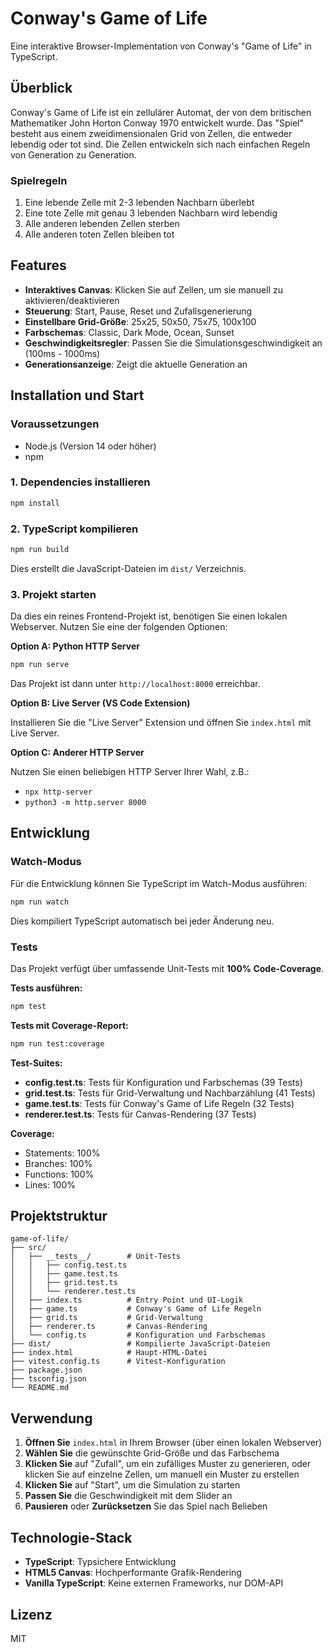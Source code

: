 # Conway's Game of Life

Eine interaktive Browser-Implementation von Conway's "Game of Life" in TypeScript.

## Überblick

Conway's Game of Life ist ein zellulärer Automat, der von dem britischen Mathematiker John Horton Conway 1970 entwickelt wurde. Das "Spiel" besteht aus einem zweidimensionalen Grid von Zellen, die entweder lebendig oder tot sind. Die Zellen entwickeln sich nach einfachen Regeln von Generation zu Generation.

### Spielregeln

1. Eine lebende Zelle mit 2-3 lebenden Nachbarn überlebt
2. Eine tote Zelle mit genau 3 lebenden Nachbarn wird lebendig
3. Alle anderen lebenden Zellen sterben
4. Alle anderen toten Zellen bleiben tot

## Features

- **Interaktives Canvas**: Klicken Sie auf Zellen, um sie manuell zu aktivieren/deaktivieren
- **Steuerung**: Start, Pause, Reset und Zufallsgenerierung
- **Einstellbare Grid-Größe**: 25x25, 50x50, 75x75, 100x100
- **Farbschemas**: Classic, Dark Mode, Ocean, Sunset
- **Geschwindigkeitsregler**: Passen Sie die Simulationsgeschwindigkeit an (100ms - 1000ms)
- **Generationsanzeige**: Zeigt die aktuelle Generation an

## Installation und Start

### Voraussetzungen

- Node.js (Version 14 oder höher)
- npm

### 1. Dependencies installieren

```bash
npm install
```

### 2. TypeScript kompilieren

```bash
npm run build
```

Dies erstellt die JavaScript-Dateien im `dist/` Verzeichnis.

### 3. Projekt starten

Da dies ein reines Frontend-Projekt ist, benötigen Sie einen lokalen Webserver. Nutzen Sie eine der folgenden Optionen:

**Option A: Python HTTP Server**
```bash
npm run serve
```

Das Projekt ist dann unter `http://localhost:8000` erreichbar.

**Option B: Live Server (VS Code Extension)**

Installieren Sie die "Live Server" Extension und öffnen Sie `index.html` mit Live Server.

**Option C: Anderer HTTP Server**

Nutzen Sie einen beliebigen HTTP Server Ihrer Wahl, z.B.:
- `npx http-server`
- `python3 -m http.server 8000`

## Entwicklung

### Watch-Modus

Für die Entwicklung können Sie TypeScript im Watch-Modus ausführen:

```bash
npm run watch
```

Dies kompiliert TypeScript automatisch bei jeder Änderung neu.

### Tests

Das Projekt verfügt über umfassende Unit-Tests mit **100% Code-Coverage**.

**Tests ausführen:**
```bash
npm test
```

**Tests mit Coverage-Report:**
```bash
npm run test:coverage
```

**Test-Suites:**
- **config.test.ts**: Tests für Konfiguration und Farbschemas (39 Tests)
- **grid.test.ts**: Tests für Grid-Verwaltung und Nachbarzählung (41 Tests)
- **game.test.ts**: Tests für Conway's Game of Life Regeln (32 Tests)
- **renderer.test.ts**: Tests für Canvas-Rendering (37 Tests)

**Coverage:**
- Statements: 100%
- Branches: 100%
- Functions: 100%
- Lines: 100%

## Projektstruktur

```
game-of-life/
├── src/
│   ├── __tests__/        # Unit-Tests
│   │   ├── config.test.ts
│   │   ├── game.test.ts
│   │   ├── grid.test.ts
│   │   └── renderer.test.ts
│   ├── index.ts          # Entry Point und UI-Logik
│   ├── game.ts           # Conway's Game of Life Regeln
│   ├── grid.ts           # Grid-Verwaltung
│   ├── renderer.ts       # Canvas-Rendering
│   └── config.ts         # Konfiguration und Farbschemas
├── dist/                 # Kompilierte JavaScript-Dateien
├── index.html            # Haupt-HTML-Datei
├── vitest.config.ts      # Vitest-Konfiguration
├── package.json
├── tsconfig.json
└── README.md
```

## Verwendung

1. **Öffnen Sie** `index.html` in Ihrem Browser (über einen lokalen Webserver)
2. **Wählen Sie** die gewünschte Grid-Größe und das Farbschema
3. **Klicken Sie** auf "Zufall", um ein zufälliges Muster zu generieren, oder klicken Sie auf einzelne Zellen, um manuell ein Muster zu erstellen
4. **Klicken Sie** auf "Start", um die Simulation zu starten
5. **Passen Sie** die Geschwindigkeit mit dem Slider an
6. **Pausieren** oder **Zurücksetzen** Sie das Spiel nach Belieben

## Technologie-Stack

- **TypeScript**: Typsichere Entwicklung
- **HTML5 Canvas**: Hochperformante Grafik-Rendering
- **Vanilla TypeScript**: Keine externen Frameworks, nur DOM-API

## Lizenz

MIT
